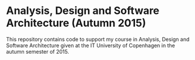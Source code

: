 Analysis, Design and Software Architecture (Autumn 2015)
=======

This repository contains code to support my course in Analysis, Design and Software Architecture given at the IT University of Copenhagen in the autumn semester of 2015.
